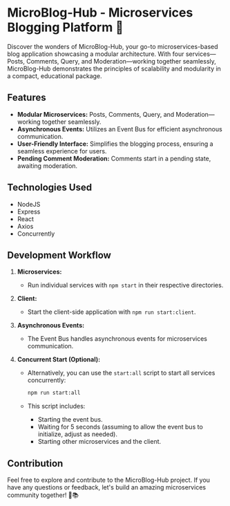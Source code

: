 # MicroBlog-Hub - Microservices Blogging Platform 🚀

Discover the wonders of MicroBlog-Hub, your go-to microservices-based blog application showcasing a modular architecture. With four services—Posts, Comments, Query, and Moderation—working together seamlessly, MicroBlog-Hub demonstrates the principles of scalability and modularity in a compact, educational package.

## Features

- **Modular Microservices:** Posts, Comments, Query, and Moderation—working together seamlessly.
- **Asynchronous Events:** Utilizes an Event Bus for efficient asynchronous communication.
- **User-Friendly Interface:** Simplifies the blogging process, ensuring a seamless experience for users.
- **Pending Comment Moderation:** Comments start in a pending state, awaiting moderation.

## Technologies Used

- NodeJS
- Express
- React
- Axios
- Concurrently

## Development Workflow

1. **Microservices:**
   - Run individual services with `npm start` in their respective directories.

2. **Client:**
   - Start the client-side application with `npm run start:client`.

3. **Asynchronous Events:**
   - The Event Bus handles asynchronous events for microservices communication.

4. **Concurrent Start (Optional):**
   - Alternatively, you can use the `start:all` script to start all services concurrently:

     ```bash
     npm run start:all
     ```

   - This script includes:
     - Starting the event bus.
     - Waiting for 5 seconds (assuming to allow the event bus to initialize, adjust as needed).
     - Starting other microservices and the client.


## Contribution

Feel free to explore and contribute to the MicroBlog-Hub project. If you have any questions or feedback, let's build an amazing microservices community together! 🚀📚